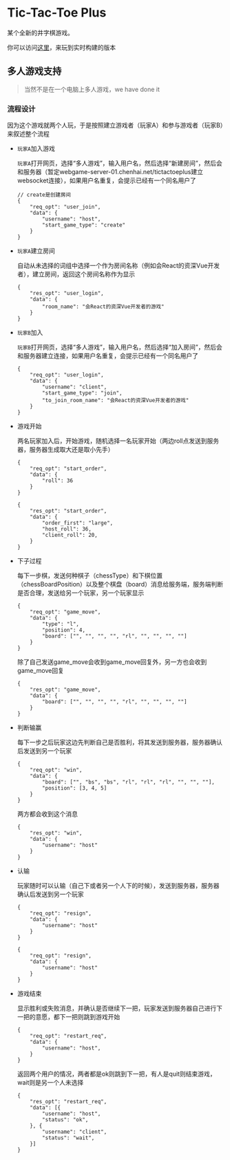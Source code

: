 # Tic-Tac-Toe Plus

某个全新的井字棋游戏。

你可以访问[这里](https://github.com/xubeiyan/TicTacToePlus)，来玩到实时构建的版本

## 多人游戏支持

> 当然不是在一个电脑上多人游戏，we have done it

### 流程设计

因为这个游戏就两个人玩，于是按照建立游戏者（玩家A）和参与游戏者（玩家B）来叙述整个流程

* `玩家A`加入游戏

    `玩家A`打开网页，选择“多人游戏”，输入用户名，然后选择“新建房间”，然后会和服务器（暂定webgame-server-01.chenhai.net/tictactoeplus建立websocket连接），如果用户名重复，会提示已经有一个同名用户了
    ```
    // create是创建房间
    {
        "req_opt": "user_join",
        "data": {
            "username": "host",
            "start_game_type": "create"
        }
    }
    ```

* `玩家A`建立房间

    自动从未选择的词组中选择一个作为房间名称（例如会React的资深Vue开发者），建立房间，返回这个房间名称作为显示
    ```
    {
        "res_opt": "user_login",
        "data": {
            "room_name": "会React的资深Vue开发者的游戏"
        }
    }
    ```

* `玩家B`加入

    `玩家B`打开网页，选择“多人游戏”，输入用户名，然后选择“加入房间”，然后会和服务器建立连接，如果用户名重复，会提示已经有一个同名用户了
    ```
    {
        "req_opt": "user_login",
        "data": {
            "username": "client",
            "start_game_type": "join",
            "to_join_room_name": "会React的资深Vue开发者的游戏"
        }
    }
    ```

* 游戏开始

    两名玩家加入后，开始游戏，随机选择一名玩家开始（两边roll点发送到服务器，服务器生成取大还是取小先手）
    ```
    {
        "req_opt": "start_order",
        "data": {
            "roll": 36
        }
    }
    ```

    ```
    {
        "res_opt": "start_order",
        "data": {
            "order_first": "large",
            "host_roll": 36,
            "client_roll": 20,
        }
    }
    ```

* 下子过程

    每下一步棋，发送何种棋子（chessType）和下棋位置（chessBoardPosition）以及整个棋盘（board）消息给服务端，服务端判断是否合理，发送给另一个玩家，另一个玩家显示

    ```
    {
        "req_opt": "game_move",
        "data": {
            "type": "l",
            "position": 4,
            "board": ["", "", "", "", "rl", "", "", "", ""]
        }
    }
    ```

    除了自己发送game_move会收到game_move回复外，另一方也会收到game_move回复

    ```
    {
        "res_opt": "game_move",
        "data": {
            "board": ["", "", "", "", "rl", "", "", "", ""]
        }
    }
    ```

* 判断输赢

    每下一步之后玩家这边先判断自己是否胜利，将其发送到服务器，服务器确认后发送到另一个玩家

    ```
    {
        "req_opt": "win",
        "data": {
            "board": ["", "bs", "bs", "rl", "rl", "rl", "", "", ""],
            "position": [3, 4, 5]
        }
    }
    ```

    两方都会收到这个消息
    ```
    {
        "res_opt": "win",
        "data": {
            "username": "host"
        }
    }
    ```

* 认输

    玩家随时可以认输（自己下或者另一个人下的时候），发送到服务器，服务器确认后发送到另一个玩家

    ```
    {
        "req_opt": "resign",
        "data": {
            "username": "host"
        }
    }
    ```

    ```
    {
        "req_opt": "resign",
        "data": {
            "username": "host"
        }
    }
    ```
* 游戏结束

    显示胜利或失败消息，并确认是否继续下一把，玩家发送到服务器自己进行下一把的意愿，都下一把则跳到游戏开始

    ```
    {
        "req_opt": "restart_req",
        "data": {
            "username": "host",
        }
    }
    ```

    返回两个用户的情况，两者都是ok则跳到下一把，有人是quit则结束游戏，wait则是另一个人未选择

    ```
    {
        "res_opt": "restart_req",
        "data": [{
            "username": "host",
            "status": "ok",
        }, {
            "username": "client",
            "status": "wait",
        }]
    }
    ```

